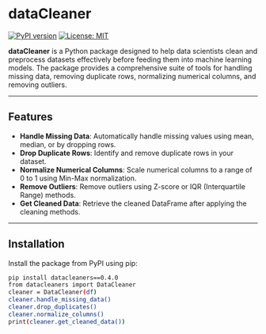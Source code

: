 # dataCleaner

[![PyPI version](https://badge.fury.io/py/dataCleaner.svg)](https://badge.fury.io/py/dataCleaner)
[![License: MIT](https://img.shields.io/badge/License-MIT-yellow.svg)](https://opensource.org/licenses/MIT)

**dataCleaner** is a Python package designed to help data scientists clean and preprocess datasets effectively before feeding them into machine learning models. The package provides a comprehensive suite of tools for handling missing data, removing duplicate rows, normalizing numerical columns, and removing outliers.

---

## **Features**

- **Handle Missing Data**: Automatically handle missing values using mean, median, or by dropping rows.
- **Drop Duplicate Rows**: Identify and remove duplicate rows in your dataset.
- **Normalize Numerical Columns**: Scale numerical columns to a range of 0 to 1 using Min-Max normalization.
- **Remove Outliers**: Remove outliers using Z-score or IQR (Interquartile Range) methods.
- **Get Cleaned Data**: Retrieve the cleaned DataFrame after applying the cleaning methods.

---

## **Installation**

Install the package from PyPI using pip:

```bash
pip install datacleaners==0.4.0
from datacleaners import DataCleaner
cleaner = DataCleaner(df)
cleaner.handle_missing_data()
cleaner.drop_duplicates()
cleaner.normalize_columns()
print(cleaner.get_cleaned_data())
